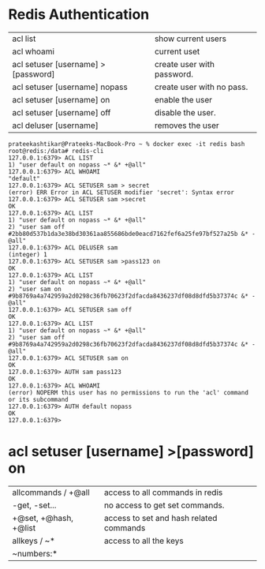 # Redis Authentication


|                                      |                              |
|-------------                         |  -------------               |
|acl list                              | show current users           |
|acl whoami                            | current uset                 |
|acl setuser [username] > [password]   | create user with password.   |
|acl setuser [username] nopass         | create user with no pass.    |
|acl setuser [username] on             | enable the user              |
|acl setuser [username] off            | disable the user.            |
|acl deluser [username]                | removes the user             |


```
prateekashtikar@Prateeks-MacBook-Pro ~ % docker exec -it redis bash
root@redis:/data# redis-cli 
127.0.0.1:6379> ACL LIST
1) "user default on nopass ~* &* +@all"
127.0.0.1:6379> ACL WHOAMI
"default"
127.0.0.1:6379> ACL SETUSER sam > secret
(error) ERR Error in ACL SETUSER modifier 'secret': Syntax error
127.0.0.1:6379> ACL SETUSER sam >secret
OK
127.0.0.1:6379> ACL LIST
1) "user default on nopass ~* &* +@all"
2) "user sam off #2bb80d537b1da3e38bd30361aa855686bde0eacd7162fef6a25fe97bf527a25b &* -@all"
127.0.0.1:6379> ACL DELUSER sam
(integer) 1
127.0.0.1:6379> ACL SETUSER sam >pass123 on
OK
127.0.0.1:6379> ACL LIST
1) "user default on nopass ~* &* +@all"
2) "user sam on #9b8769a4a742959a2d0298c36fb70623f2dfacda8436237df08d8dfd5b37374c &* -@all"
127.0.0.1:6379> ACL SETUSER sam off
OK
127.0.0.1:6379> ACL LIST
1) "user default on nopass ~* &* +@all"
2) "user sam off #9b8769a4a742959a2d0298c36fb70623f2dfacda8436237df08d8dfd5b37374c &* -@all"
127.0.0.1:6379> ACL SETUSER sam on
OK
127.0.0.1:6379> AUTH sam pass123
OK
127.0.0.1:6379> ACL WHOAMI
(error) NOPERM this user has no permissions to run the 'acl' command or its subcommand
127.0.0.1:6379> AUTH default nopass
OK
127.0.0.1:6379> 

```

# acl setuser [username] >[password] on

|                                      |                               |
|-------------                         |  -------------                |
|allcommands / +@all                   |access to all commands in redis|
|-get, -set...                         |no access to get set commands. |
|+@set, +@hash, +@list                 |access to set and hash related commands|
|allkeys / ~*                          |access to all the keys         |
|~numbers:*|                           |access to keys starting with no.|





